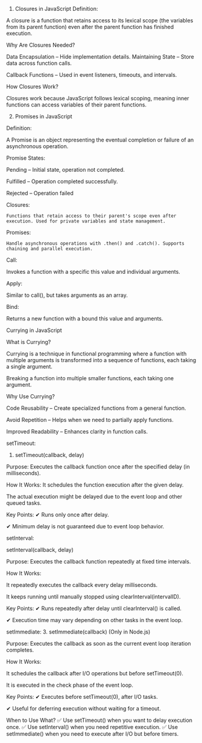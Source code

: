  1. Closures in JavaScript
Definition:

A closure is a function that retains access to its lexical scope (the variables from its parent function) even after the parent function has finished execution.

Why Are Closures Needed?

Data Encapsulation – Hide implementation details.
Maintaining State – Store data across function calls.

Callback Functions – Used in event listeners, timeouts, and intervals.

How Closures Work?

Closures work because JavaScript follows lexical scoping, meaning inner functions can access variables of their parent functions.



2. Promises in JavaScript

Definition:

A Promise is an object representing the eventual completion or failure of an asynchronous operation.

Promise States:

Pending – Initial state, operation not completed.

Fulfilled – Operation completed successfully.

Rejected – Operation failed




Closures:

	Functions that retain access to their parent's scope even after execution. Used for private variables and state management.

Promises:

	Handle asynchronous operations with .then() and .catch(). Supports chaining and parallel execution.

Call:

Invokes a function with a specific this value and individual arguments.

Apply:

Similar to call(), but takes arguments as an array.

Bind:

Returns a new function with a bound   this  value and arguments.


Currying in JavaScript

What is Currying?

Currying is a technique in functional programming where a function with multiple arguments is transformed into a sequence of functions, each taking a single argument.

Breaking a function into multiple smaller functions, each taking one argument.


Why Use Currying?

Code Reusability – Create specialized functions from a general function.

Avoid Repetition – Helps when we need to partially apply functions.

Improved Readability – Enhances clarity in function calls.


setTimeout:

1. setTimeout(callback, delay)

Purpose: Executes the callback function once after the specified delay (in milliseconds).

How It Works:
It schedules the function execution after the given delay.

The actual execution might be delayed due to the event loop and other queued tasks.

Key Points:
✔ Runs only once after delay.

✔ Minimum delay is not guaranteed due to event loop behavior.


setInterval:

setInterval(callback, delay)

Purpose: Executes the callback function repeatedly at fixed time intervals.

How It Works:

It repeatedly executes the callback every delay milliseconds.

It keeps running until manually stopped using clearInterval(intervalID).

Key Points:
✔ Runs repeatedly after delay until clearInterval() is called.

✔ Execution time may vary depending on other tasks in the event loop.

setImmediate:
3. setImmediate(callback) (Only in Node.js)

Purpose: Executes the callback as soon as the current event loop iteration completes.

How It Works:

It schedules the callback after I/O operations but before setTimeout(0).

It is executed in the check phase of the event loop.

Key Points:
✔ Executes before setTimeout(0), after I/O tasks.

✔ Useful for deferring execution without waiting for a timeout.

When to Use What?
✅ Use setTimeout() when you want to delay execution once.
✅ Use setInterval() when you need repetitive execution.
✅ Use setImmediate() when you need to execute after I/O but before timers.